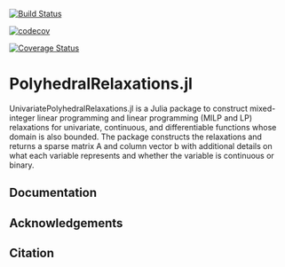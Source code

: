 [![Build Status](https://travis-ci.org/sujeevraja/PolyhedralRelaxations.jl.svg?branch=master)](https://travis-ci.org/sujeevraja/PolyhedralRelaxations.jl) 

[![codecov](https://codecov.io/gh/sujeevraja/PolyhedralRelaxations.jl/branch/master/graph/badge.svg)](https://codecov.io/gh/sujeevraja/PolyhedralRelaxations.jl)

[![Coverage Status](https://coveralls.io/repos/sujeevraja/PolyhedralRelaxations.jl/badge.svg?branch=master)](https://coveralls.io/r/sujeevraja/PolyhedralRelaxations.jl?branch=master)

# PolyhedralRelaxations.jl

UnivariatePolyhedralRelaxations.jl is a Julia package to construct mixed-integer linear programming and linear programming (MILP and LP) relaxations for univariate, continuous, and differentiable functions whose domain is also bounded. The package constructs the relaxations and returns a sparse matrix A and column vector b with additional details on what each variable represents and whether the variable is continuous or binary. 

## Documentation 

## Acknowledgements 

## Citation



